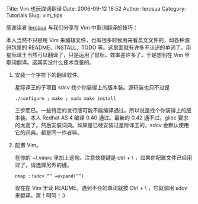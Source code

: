 Title: Vim 也玩取词翻译
Date: 2006-09-12 18:52
Author: lerosua
Category: Tutorials
Slug: vim_tips

感谢读者 [lerosua](http://my.donews.com/lerosua) 与我们分享在 Vim 中取词翻译的技巧：

本人当然不只是用 Vim 来编辑文件，也有很多时候用来看英文文件的，如各种源码包里的 README、INSTALL、TODO 等。这里面就有许多不认识的单词了，用星际译王当然可以翻译了，只是运用了鼠标，效率差许多了。于是想到在 Vim 里取词翻译。这其实没什么技术含量的。

1.  安装一个字符下的翻译软件。

    星际译王的子项目 sdcv 找个你装得上的版本装。源码装也只不过是

        ./configure ; make ; sudo make install

    三步而已。一些特定的发行版可能不能编译通过。所以说是找个你装得上的版本装。本人 Redhat AS 4 编译 0.40 通过。最新的 0.42 通不过。glibc 要求的太高了。然后安装词典。如果是已经安装过星际译王的，sdcv 会默认使用它的词典。都是同一作者嘛。

2.  配置 Vim。

    在你的 ~/.vimrc 里加上这句。注意快捷键是 ctrl + \ ，如果你配置文件已经用过了，请选择另外的键。

        nmap :!sdcv “” =expand(””)

    现在在 Vim 里读 README，遇到不会的单词就按 Ctrl + \\ ，它就调用 sdcv 来翻译。爽！呵呵！:)
